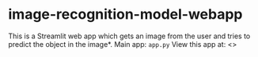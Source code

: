 # image-recognition-model-webapp
This is a Streamlit web app which gets an image from the user and tries to predict the object in the image*.
Main app: ```app.py```
View this app at: <<link coming soon>>
